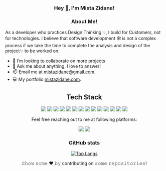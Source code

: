   
<h3 align="center"> Hey 👋, I'm Mista Zidane!</h3>

<h3 align="center">About Me!</h3>
<p align="center">


As a developer who practices Design Thinking 💡, I build for Customers, not for technologies. I believe that software development 🕸️ is not a complex process if we take the time to complete the analysis and design of the project✨ to be worked on.
</p>

-  🤝 I’m looking to collaborate on more  projects
- 💬 Ask me about anything, I love to answer!
- 📫 Email me at [mistazidane@gmail.com](mailto:mistazidane@gmail.com).
- 💻 My portfolio [mistazidane.com](mistazidane.com).

<h2 align="center">Tech Stack</h2> 
<p align="center">
<img src="https://img.shields.io/badge/-JavaScript-black?style=flat-square&logo=javascript"/>

<img src="https://img.shields.io/badge/-HTML5-E34F26?style=flat-square&logo=html5&logoColor=white"/>
<img src="https://img.shields.io/badge/-CSS3-1572B6?style=flat-square&logo=css3"/>
<img src="https://img.shields.io/badge/-solidity-563D7C?style=flat-square&logo=solidity"/>
<img src="https://img.shields.io/badge/-Heroku-430098?style=flat-square&logo=heroku"/>
<img src="https://img.shields.io/badge/-Typescript-black?style=flat-square&logo=Typescript"/>
<img src="https://img.shields.io/badge/-angular-red?style=flat-square&logo=angular"/>
<img src="https://img.shields.io/badge/-Nodejs-black?style=flat-square&logo=Node.js"/>
<img src="https://img.shields.io/badge/-React-black?style=flat-square&logo=react"/>
<img src="https://img.shields.io/badge/-MongoDB-black?style=flat-square&logo=mongodb"/>
<img src="https://img.shields.io/badge/-MySQL-black?style=flat-square&logo=mysql"/>
<img src="https://img.shields.io/badge/-Git-black?style=flat-square&logo=git"/>
<img src="https://img.shields.io/badge/-flutter-teal?style=flat-square&logo=flutter"/>
<img src="https://img.shields.io/badge/-PHP-black?style=flat-square&logo=php"/>
</p>
<p align="center">Feel free reaching out to me at following platforms:</p>
<p align="center">
  <a href="https://www.linkedin.com/in/mistazidane/"><img src="https://img.shields.io/badge/LinkedIn-0077B5?style=for-the-badge&logo=linkedin&logoColor=white"></a> 
  <a href="https://twitter.com/mistazidane"><img src="https://img.shields.io/badge/twitter-E4405F?style=for-the-badge&logo=twitter&logoColor=white"></a> 
</p>
<div align="center">

</p>



### GitHub stats

<!--
[![Mistazidane's GitHub stats](https://github-readme-stats.vercel.app/api?username=mistazidane&show_icons=true)](https://github.com/mistazidane/github-readme-stats)
-->


[![Top Langs](https://github-readme-stats.vercel.app/api/top-langs/?username=mistazidane&layout=compact)](https://github.com/mistazidane/github-readme-stats)



<p align="center"> 𝚂𝚑𝚘𝚠 𝚜𝚘𝚖𝚎  ❤️  𝚋𝚢 contributing on 𝚜𝚘𝚖𝚎  𝚛𝚎𝚙𝚘𝚜𝚒𝚝𝚘𝚛𝚒𝚎𝚜!</p>


<!--
**MistaZidane/MistaZidane** is a ✨ _special_ ✨ repository because its `README.md` (this file) appears on your GitHub profile.

Here are some ideas to get you started:

- 🔭 I’m currently working on ...
- 🌱 I’m currently learning ...
- 👯 I’m looking to collaborate on ...
- 🤔 I’m looking for help with ...
- 💬 Ask me about ... 
- 📫 How to reach me: ...
- 😄 Pronouns: ...
- ⚡ Fun fact: ...
-->
